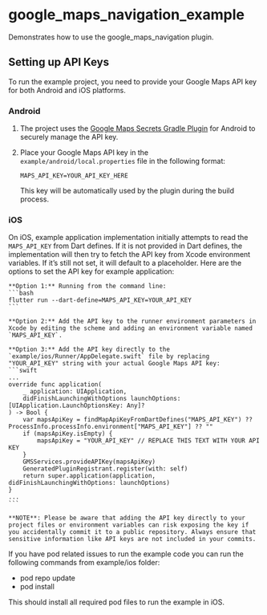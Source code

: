 # google_maps_navigation_example

Demonstrates how to use the google_maps_navigation plugin.

## Setting up API Keys

To run the example project, you need to provide your Google Maps API key for both Android and iOS platforms.

### Android

1. The project uses the [Google Maps Secrets Gradle Plugin](https://developers.google.com/maps/documentation/android-sdk/secrets-gradle-plugin) for Android to securely manage the API key. 

2. Place your Google Maps API key in the `example/android/local.properties` file in the following format:

    ```
    MAPS_API_KEY=YOUR_API_KEY_HERE
    ```

   This key will be automatically used by the plugin during the build process.

### iOS

On iOS, example application implementation initially attempts to read the `MAPS_API_KEY` from Dart defines. If it is not provided in Dart defines, the implementation will then try to fetch the API key from Xcode environment variables. If it’s still not set, it will default to a placeholder. Here are the options to set the API key for example application:

    **Option 1:** Running from the command line:
    ```bash
    flutter run --dart-define=MAPS_API_KEY=YOUR_API_KEY
    ```

    **Option 2:** Add the API key to the runner environment parameters in Xcode by editing the scheme and adding an environment variable named `MAPS_API_KEY`.

    **Option 3:** Add the API key directly to the `example/ios/Runner/AppDelegate.swift` file by replacing "YOUR_API_KEY" string with your actual Google Maps API key:
    ```swift
    ...
    override func application(
        _ application: UIApplication,
        didFinishLaunchingWithOptions launchOptions: [UIApplication.LaunchOptionsKey: Any]?
    ) -> Bool {
        var mapsApiKey = findMapApiKeyFromDartDefines("MAPS_API_KEY") ?? ProcessInfo.processInfo.environment["MAPS_API_KEY"] ?? ""
        if (mapsApiKey.isEmpty) {
            mapsApiKey = "YOUR_API_KEY" // REPLACE THIS TEXT WITH YOUR API KEY
        }
        GMSServices.provideAPIKey(mapsApiKey)
        GeneratedPluginRegistrant.register(with: self)
        return super.application(application, didFinishLaunchingWithOptions: launchOptions)
    }
    ...
    ```

    **NOTE**: Please be aware that adding the API key directly to your project files or environment variables can risk exposing the key if you accidentally commit it to a public repository. Always ensure that sensitive information like API keys are not included in your commits.

If you have pod related issues to run the example code you can run the following commands from example/ios folder:
 - pod repo update
 - pod install

This should install all required pod files to run the example in iOS.